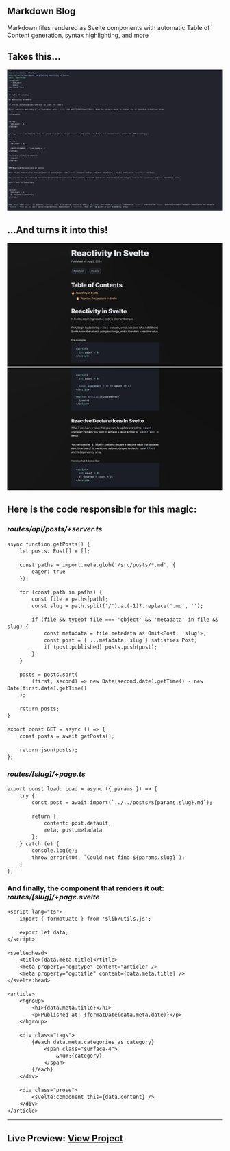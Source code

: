 ## Markdown Blog

Markdown files rendered as Svelte components with automatic Table of Content generation, syntax highlighting, and more

## Takes this...

![Screenshot](./screenshot-2.jpg)

## ...And turns it into this!

![Screenshot](./screenshot.jpg)
![Screenshot](./screenshot-3.jpg)

## Here is the code responsible for this magic:

### _routes/api/posts/+server.ts_

```
async function getPosts() {
	let posts: Post[] = [];

	const paths = import.meta.glob('/src/posts/*.md', {
		eager: true
	});

	for (const path in paths) {
		const file = paths[path];
		const slug = path.split('/').at(-1)?.replace('.md', '');

		if (file && typeof file === 'object' && 'metadata' in file && slug) {
			const metadata = file.metadata as Omit<Post, 'slug'>;
			const post = { ...metadata, slug } satisfies Post;
			if (post.published) posts.push(post);
		}
	}

	posts = posts.sort(
		(first, second) => new Date(second.date).getTime() - new Date(first.date).getTime()
	);

	return posts;
}

export const GET = async () => {
	const posts = await getPosts();

	return json(posts);
};
```

### _routes/[slug]/+page.ts_

```
export const load: Load = async ({ params }) => {
	try {
		const post = await import(`../../posts/${params.slug}.md`);

		return {
			content: post.default,
			meta: post.metadata
		};
	} catch (e) {
		console.log(e);
		throw error(404, `Could not find ${params.slug}`);
	}
};
```

### And finally, the component that renders it out: _routes/[slug]/+page.svelte_

```
<script lang="ts">
	import { formatDate } from '$lib/utils.js';

	export let data;
</script>

<svelte:head>
	<title>{data.meta.title}</title>
	<meta property="og:type" content="article" />
	<meta property="og:title" content={data.meta.title} />
</svelte:head>

<article>
	<hgroup>
		<h1>{data.meta.title}</h1>
		<p>Published at: {formatDate(data.meta.date)}</p>
	</hgroup>

	<div class="tags">
		{#each data.meta.categories as category}
			<span class="surface-4">
				&num;{category}
			</span>
		{/each}
	</div>

	<div class="prose">
		<svelte:component this={data.content} />
	</div>
</article>
```

---

## Live Preview: [View Project]('https://markdown-blog-fg96pamjf-carson-haskells-projects.vercel.app')
